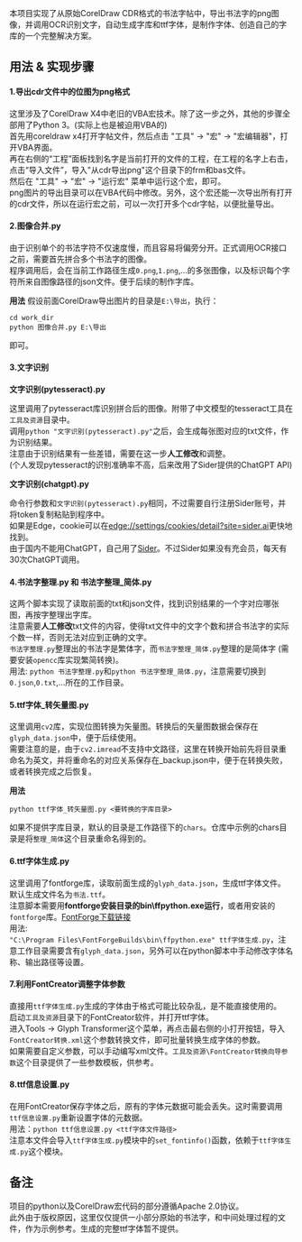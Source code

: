 本项目实现了从原始CorelDraw CDR格式的书法字帖中，导出书法字的png图像，并调用OCR识别文字，自动生成字库和ttf字体，是制作字体、创造自己的字库的一个完整解决方案。  

## 用法 & 实现步骤

#### 1.导出cdr文件中的位图为png格式

这里涉及了CorelDraw X4中老旧的VBA宏技术。除了这一步之外，其他的步骤全部用了Python 3。(实际上也是被迫用VBA的)  
首先用coreldraw x4打开字帖文件，然后点击 "工具" -> "宏" -> "宏编辑器"，打开VBA界面。  
再在右侧的“工程”面板找到名字是当前打开的文件的工程，在工程的名字上右击，点击“导入文件”，导入"从cdr导出png"这个目录下的frm和bas文件。  
然后在 "工具" -> "宏" -> "运行宏" 菜单中运行这个宏，即可。  
png图片的导出目录可以在VBA代码中修改。另外，这个宏还能一次导出所有打开的cdr文件，所以在运行宏之前，可以一次打开多个cdr字帖，以便批量导出。  

#### 2.图像合并.py

由于识别单个的书法字符不仅速度慢，而且容易将偏旁分开。正式调用OCR接口之前，需要首先拼合多个书法字的图像。  
程序调用后，会在当前工作路径生成`0.png`,`1.png`,...的多张图像，以及标识每个字符所来自图像路径的json文件。便于后续的制作字库。  

**用法**
假设前面CorelDraw导出图片的目录是`E:\导出`，执行：  
```
cd work_dir
python 图像合并.py E:\导出
```
即可。

#### 3.文字识别

**文字识别(pytesseract).py**

这里调用了pytesseract库识别拼合后的图像。附带了中文模型的tesseract工具在`工具及资源`目录中。  
调用`python "文字识别(pytesseract).py"`之后，会生成每张图对应的txt文件，作为识别结果。  
注意由于识别结果有一些差错，需要在这一步**人工修改**和调整。  
(个人发现pytesseract的识别准确率不高，后来改用了Sider提供的ChatGPT API)  

**文字识别(chatgpt).py**

命令行参数和`文字识别(pytesseract).py`相同，不过需要自行注册Sider账号，并将token复制粘贴到程序中。  
如果是Edge，cookie可以在[edge://settings/cookies/detail?site=sider.ai](edge://settings/cookies/detail?site=sider.ai)更快地找到。  
由于国内不能用ChatGPT，自己用了[Sider](https://sider.ai)。不过Sider如果没有充会员，每天有30次ChatGPT调用。  

#### 4.书法字整理.py 和 书法字整理_简体.py

这两个脚本实现了读取前面的txt和json文件，找到识别结果的一个字对应哪张图，再按字整理出字库。  
注意需要**人工修改**txt文件的内容，使得txt文件中的文字个数和拼合书法字的实际个数一样，否则无法对应到正确的文字。  
`书法字整理.py`整理出的书法字是繁体字，而`书法字整理_简体.py`整理的是简体字 (需要安装`opencc`库实现繁简转换)。  
用法: `python 书法字整理.py`和`python 书法字整理_简体.py`，注意需要切换到`0.json`,`0.txt`,...所在的工作目录。  

#### 5.ttf字体_转矢量图.py

这里调用`cv2`库，实现位图转换为矢量图。转换后的矢量图数据会保存在`glyph_data.json`中，便于后续使用。  
需要注意的是，由于`cv2.imread`不支持中文路径，这里在转换开始前先将目录重命名为英文，并将重命名的对应关系保存在_backup.json中，便于在转换失败，或者转换完成之后恢复。  

**用法**
```
python ttf字体_转矢量图.py <要转换的字库目录>
```
如果不提供字库目录，默认的目录是工作路径下的`chars`。仓库中示例的chars目录是将`整理_简体`这个目录重命名得到的。  

#### 6.ttf字体生成.py

这里调用了fontforge库，读取前面生成的`glyph_data.json`，生成ttf字体文件。默认生成文件名为`书法.ttf`。  
注意脚本需要用**fontforge安装目录的bin\ffpython.exe运行**，或者用安装的`fontforge`库。[FontForge下载链接](https://github.com/fontforge/fontforge/releases/latest)  
用法:   
`"C:\Program Files\FontForgeBuilds\bin\ffpython.exe" ttf字体生成.py`，注意工作目录需要含有`glyph_data.json`，另外可以在python脚本中手动修改字体名称、输出路径等设置。  

#### 7.利用FontCreator调整字体参数

直接用`ttf字体生成.py`生成的字体由于格式可能比较杂乱，是不能直接使用的。  
启动`工具及资源`目录下的FontCreator软件，并打开ttf字体。  
进入Tools -> Glyph Transformer这个菜单，再点击最右侧的小打开按钮，导入`FontCreator转换.xml`这个参数转换文件，即可批量转换生成字体的参数。  
如果需要自定义参数，可以手动编写xml文件。`工具及资源\FontCreator转换向导参数`这个目录提供了一些参数模板，供参考。  

#### 8.ttf信息设置.py

在用FontCreator保存字体之后，原有的字体元数据可能会丢失。这时需要调用`ttf信息设置.py`重新设置字体的元数据。  
用法：`python ttf信息设置.py <ttf字体文件路径>`  
注意本文件会导入`ttf字体生成.py`模块中的`set_fontinfo()`函数，依赖于`ttf字体生成.py`这个模块。  

## 备注

项目的python以及CorelDraw宏代码的部分遵循Apache 2.0协议。  
此外由于版权原因，这里仅仅提供一小部分原始的书法字，和中间处理过程的文件，作为示例参考。生成的完整ttf字体暂不提供。  